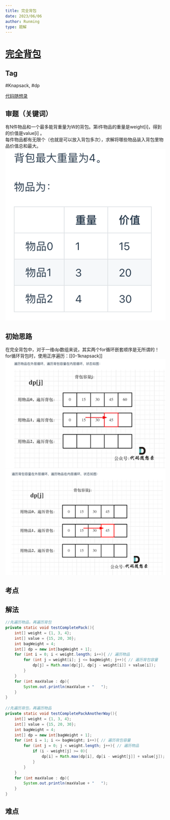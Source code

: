 ```yaml
---
title: 完全背包
date: 2023/06/06
author: Runming
type: 题解
---
```


# [完全背包](https://programmercarl.com/%E8%83%8C%E5%8C%85%E9%97%AE%E9%A2%98%E7%90%86%E8%AE%BA%E5%9F%BA%E7%A1%80%E5%AE%8C%E5%85%A8%E8%83%8C%E5%8C%85.html#%E5%AE%8C%E5%85%A8%E8%83%8C%E5%8C%85)
## Tag
#Knapsack, #dp  

[代码随想录](https://programmercarl.com/%E8%83%8C%E5%8C%85%E9%97%AE%E9%A2%98%E7%90%86%E8%AE%BA%E5%9F%BA%E7%A1%80%E5%AE%8C%E5%85%A8%E8%83%8C%E5%8C%85.html#%E5%AE%8C%E5%85%A8%E8%83%8C%E5%8C%85)


## 审题（关键词） 
有N件物品和一个最多能背重量为W的背包。第i件物品的重量是weight[i]，得到的价值是value[i] 。  
每件物品都有无限个（也就是可以放入背包多次），求解将哪些物品装入背包里物品价值总和最大。
![完全0](../attachment/2023-06-06-22-14-35.png)


## 初始思路  
在完全背包中，对于一维dp数组来说，其实两个for循环嵌套顺序是无所谓的！
for循环背包时，使用正序遍历：[[0-1knapsack]]
![完全1](../attachment/2023-06-06-22-12-57.png)
![完全2](../attachment/2023-06-06-22-13-06.png)
## 考点  

## 解法  
```java
//先遍历物品，再遍历背包
private static void testCompletePack(){
    int[] weight = {1, 3, 4};
    int[] value = {15, 20, 30};
    int bagWeight = 4;
    int[] dp = new int[bagWeight + 1];
    for (int i = 0; i < weight.length; i++){ // 遍历物品
        for (int j = weight[i]; j <= bagWeight; j++){ // 遍历背包容量
            dp[j] = Math.max(dp[j], dp[j - weight[i]] + value[i]);
        }
    }
    for (int maxValue : dp){
        System.out.println(maxValue + "   ");
    }
}

//先遍历背包，再遍历物品
private static void testCompletePackAnotherWay(){
    int[] weight = {1, 3, 4};
    int[] value = {15, 20, 30};
    int bagWeight = 4;
    int[] dp = new int[bagWeight + 1];
    for (int i = 1; i <= bagWeight; i++){ // 遍历背包容量
        for (int j = 0; j < weight.length; j++){ // 遍历物品
            if (i - weight[j] >= 0){
                dp[i] = Math.max(dp[i], dp[i - weight[j]] + value[j]);
            }
        }
    }
    for (int maxValue : dp){
        System.out.println(maxValue + "   ");
    }
}
```

## 难点
